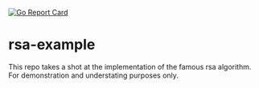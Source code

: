 [![Go Report Card](https://goreportcard.com/badge/github.com/ingoaf/rsa-example)](https://goreportcard.com/report/github.com/ingoaf/rsa-example)
# rsa-example
This repo takes a shot at the implementation of the famous rsa algorithm. For demonstration and understating purposes only.
